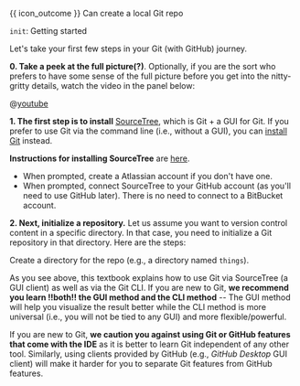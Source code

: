 <span id="outcomes">{{ icon_outcome }} Can create a local Git repo</span>

<span id="title">`init`: Getting started</span>

<div id="body">

Let's take your first few steps in your Git (with GitHub) journey.

<span class="non-printable">

**0. Take a peek at the full picture(?)**. Optionally, if you are the sort who prefers to have some sense of the full picture before you get into the nitty-gritty details, watch the video in the panel below:
</span>

<panel header="%%{{ icon_resource }} Git Overview%%" class="non-printable">

@[youtube](v40b3ExbM0c)

</panel><p/>

**1. The first step is to install** [SourceTree](https://www.sourcetreeapp.com/), which is Git + a GUI for Git. If you prefer to use Git via the command line (i.e., without a GUI), you can [install Git](https://git-scm.com/book/en/v2/Getting-Started-Installing-Git) instead.

  <box type="info" seamless>

  **Instructions for installing SourceTree** are [here](https://confluence.atlassian.com/get-started-with-sourcetree/install-sourcetree-847359094.html).

  * When prompted, create a Atlassian account if you don't have one.
  * When prompted, connect SourceTree to your GitHub account (as you'll need to use GitHub later). There is no need to connect to a BitBucket account.
  </box>

**2. Next, initialize a repository.** Let us assume you want to version control content in a specific directory. In that case, you need to initialize a Git repository in that directory. Here are the steps:

Create a directory for the repo (e.g., a directory named `things`).

<tabs>
  <tab header="SourceTree">
    <include src="./sourcetree.md" />
  </tab>
  <tab header="CLI">
    <include src="./cli.md" />
  </tab>
</tabs>


<box type="tip" seamless>

As you see above, this textbook explains how to use Git via SourceTree (a GUI client) as well as via the Git CLI. If you are new to Git, **we recommend you learn !!both!! the GUI method and the CLI method** -- The GUI method will help you visualize the result better while the CLI method is more universal (i.e., you will not be tied to any GUI) and more flexible/powerful.
</box>

<box type="warning" seamless>

If you are new to Git, **we caution you against using Git or GitHub features that come with the IDE** as it is better to learn Git independent of any other tool. Similarly, using clients provided by GitHub (e.g., _GitHub Desktop_ GUI client) will make it harder for you to separate Git features from GitHub features.
</box>

</div>
<div id="extras">
</div>
